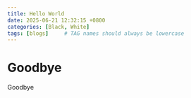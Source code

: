 ```yaml
---
title: Hello World
date: 2025-06-21 12:32:15 +0800
categories: [Black, White]
tags: [blogs]     # TAG names should always be lowercase
---
```



# Goodbye


Goodbye